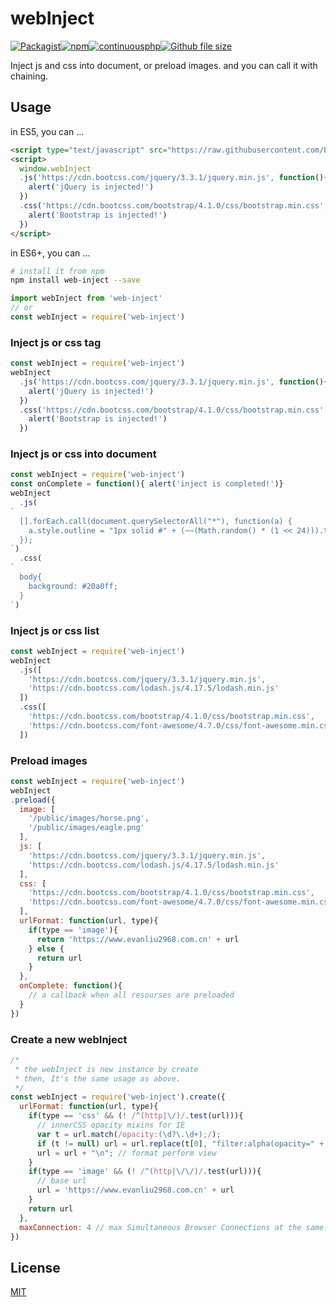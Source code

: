 # webInject

[![Packagist](https://img.shields.io/packagist/l/doctrine/orm.svg)](https://github.com/EvanLiu2968/web-inject)[![npm](https://img.shields.io/npm/v/web-inject.svg)](https://www.npmjs.com/package/web-inject)[![continuousphp](https://img.shields.io/continuousphp/git-hub/doctrine/dbal/master.svg)](https://www.npmjs.com/package/web-inject)[![Github file size](https://img.shields.io/github/size/Evanliu2968/web-inject/dist/webInject.min.js.svg)](https://raw.githubusercontent.com/EvanLiu2968/web-inject/master/dist/webInject.min.js)

Inject js and css into document, or preload images.
and you can call it with chaining.

## Usage

in ES5, you can ...
```html
<script type="text/javascript" src="https://raw.githubusercontent.com/EvanLiu2968/web-inject/master/dist/webInject.min.js"></script>
<script>
  window.webInject
  .js('https://cdn.bootcss.com/jquery/3.3.1/jquery.min.js', function(){
    alert('jQuery is injected!')
  })
  .css('https://cdn.bootcss.com/bootstrap/4.1.0/css/bootstrap.min.css', function(){
    alert('Bootstrap is injected!')
  })
</script>
```

in ES6+, you can ...
```bash
# install it from npm
npm install web-inject --save
```
```javascript
import webInject from 'web-inject'
// or
const webInject = require('web-inject')
```


### Inject js or css tag

```javascript
const webInject = require('web-inject')
webInject
  .js('https://cdn.bootcss.com/jquery/3.3.1/jquery.min.js', function(){
    alert('jQuery is injected!')
  })
  .css('https://cdn.bootcss.com/bootstrap/4.1.0/css/bootstrap.min.css', function(){
    alert('Bootstrap is injected!')
  })
```

### Inject js or css into document

```javascript
const webInject = require('web-inject')
const onComplete = function(){ alert('inject is completed!')}
webInject
  .js(
`
  [].forEach.call(document.querySelectorAll("*"), function(a) {
    a.style.outline = "1px solid #" + (~~(Math.random() * (1 << 24))).toString(16)
  });
`)
  .css(
`
  body{
    background: #20a0ff;
  }
`)
```

### Inject js or css list

```javascript
const webInject = require('web-inject')
webInject
  .js([
    'https://cdn.bootcss.com/jquery/3.3.1/jquery.min.js',
    'https://cdn.bootcss.com/lodash.js/4.17.5/lodash.min.js'
  ])
  .css([
    'https://cdn.bootcss.com/bootstrap/4.1.0/css/bootstrap.min.css',
    'https://cdn.bootcss.com/font-awesome/4.7.0/css/font-awesome.min.css'
  ])
```

### Preload images

```javascript
const webInject = require('web-inject')
webInject
.preload({
  image: [
    '/public/images/horse.png',
    '/public/images/eagle.png'
  ],
  js: [
    'https://cdn.bootcss.com/jquery/3.3.1/jquery.min.js',
    'https://cdn.bootcss.com/lodash.js/4.17.5/lodash.min.js'
  ],
  css: [
    'https://cdn.bootcss.com/bootstrap/4.1.0/css/bootstrap.min.css',
    'https://cdn.bootcss.com/font-awesome/4.7.0/css/font-awesome.min.css'
  ],
  urlFormat: function(url, type){
    if(type == 'image'){
      return 'https://www.evanliu2968.com.cn' + url
    } else {
      return url
    }
  },
  onComplete: function(){
    // a callback when all resourses are preloaded
  }
})
```

### Create a new webInject

```javascript
/*
 * the webInject is new instance by create
 * then, It's the same usage as above.
 */
const webInject = require('web-inject').create({
  urlFormat: function(url, type){
    if(type == 'css' && (! /^(http|\/)/.test(url))){
      // innerCSS opacity mixins for IE
      var t = url.match(/opacity:(\d?\.\d+);/);
      if (t != null) url = url.replace(t[0], "filter:alpha(opacity=" + parseFloat(t[1]) * 100 + ")")
      url = url + "\n"; // format perform view
    }
    if(type == 'image' && (! /^(http|\/\/)/.test(url))){
      // base url
      url = 'https://www.evanliu2968.com.cn' + url
    }
    return url
  },
  maxConnection: 4 // max Simultaneous Browser Connections at the same.
})
```

## License

[MIT](LICENSE)